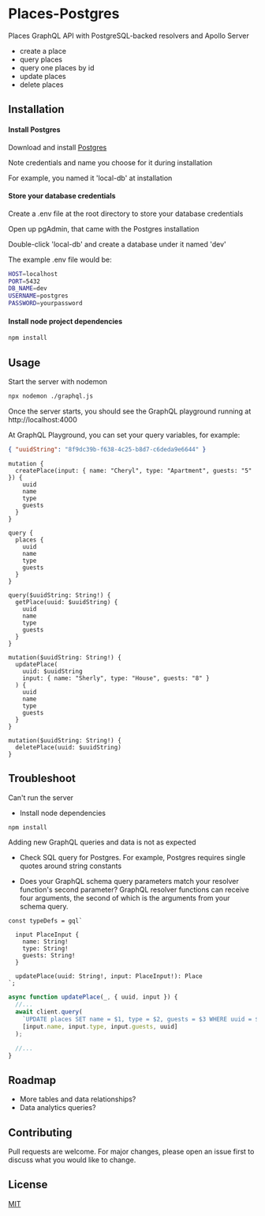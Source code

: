 # Places-Postgres

Places GraphQL API with PostgreSQL-backed resolvers and Apollo Server

- create a place
- query places
- query one places by id
- update places
- delete places

## Installation

#### Install Postgres

Download and install [Postgres](https://www.postgresql.org/download/)

Note credentials and name you choose for it during installation

For example, you named it 'local-db' at installation

#### Store your database credentials

Create a .env file at the root directory to store your database credentials

Open up pgAdmin, that came with the Postgres installation

Double-click 'local-db' and create a database under it named 'dev'

The example .env file would be:

```bash
HOST=localhost
PORT=5432
DB_NAME=dev
USERNAME=postgres
PASSWORD=yourpassword
```

#### Install node project dependencies

```bash
npm install
```

## Usage

Start the server with nodemon

```bash
npx nodemon ./graphql.js
```

Once the server starts, you should see the GraphQL playground running at http://localhost:4000

At GraphQL Playground, you can set your query variables, for example:

```json
{ "uuidString": "8f9dc39b-f638-4c25-b8d7-c6deda9e6644" }
```

```gql
mutation {
  createPlace(input: { name: "Cheryl", type: "Apartment", guests: "5" }) {
    uuid
    name
    type
    guests
  }
}

query {
  places {
    uuid
    name
    type
    guests
  }
}

query($uuidString: String!) {
  getPlace(uuid: $uuidString) {
    uuid
    name
    type
    guests
  }
}

mutation($uuidString: String!) {
  updatePlace(
    uuid: $uuidString
    input: { name: "Sherly", type: "House", guests: "8" }
  ) {
    uuid
    name
    type
    guests
  }
}

mutation($uuidString: String!) {
  deletePlace(uuid: $uuidString)
}
```

## Troubleshoot

Can't run the server

- Install node dependencies

```bash
npm install
```

Adding new GraphQL queries and data is not as expected

- Check SQL query for Postgres. For example, Postgres requires single quotes around string constants

- Does your GraphQL schema query parameters match your resolver function's second parameter? GraphQL resolver functions can receive four arguments, the second of which is the arguments from your schema query.

```gql
const typeDefs = gql`

  input PlaceInput {
    name: String!
    type: String!
    guests: String!
  }

  updatePlace(uuid: String!, input: PlaceInput!): Place
`;
```

```js
async function updatePlace(_, { uuid, input }) {
  //...
  await client.query(
    `UPDATE places SET name = $1, type = $2, guests = $3 WHERE uuid = $4 RETURNING id;`,
    [input.name, input.type, input.guests, uuid]
  );

  //...
}
```

## Roadmap

- More tables and data relationships?
- Data analytics queries?

## Contributing

Pull requests are welcome. For major changes, please open an issue first to discuss what you would like to change.

## License

[MIT](https://choosealicense.com/licenses/mit/)
